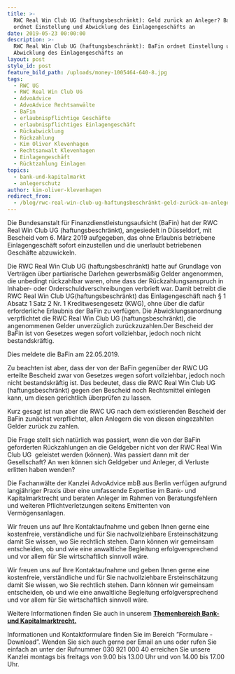 ```yaml
---
title: >-
  RWC Real Win Club UG (haftungsbeschränkt): Geld zurück an Anleger? BaFin
  ordnet Einstellung und Abwicklung des Einlagengeschäfts an
date: 2019-05-23 00:00:00
description: >-
  RWC Real Win Club UG (haftungsbeschränkt): BaFin ordnet Einstellung und
  Abwicklung des Einlagengeschäfts an
layout: post
style_id: post
feature_bild_path: /uploads/money-1005464-640-8.jpg
tags:
  - RWC UG
  - RWC Real Win Club UG
  - AdvoAdvice
  - AdvoAdvice Rechtsanwälte
  - BaFin
  - erlaubnispflichtige Geschäfte
  - erlaubnispflichtiges Einlagengeschäft
  - Rückabwicklung
  - Rückzahlung
  - Kim Oliver Klevenhagen
  - Rechtsanwalt Klevenhagen
  - Einlagengeschäft
  - Rücktzahlung Einlagen
topics:
  - bank-und-kapitalmarkt
  - anlegerschutz
author: kim-oliver-klevenhagen
redirect_from:
  - /blog/rwc-real-win-club-ug-haftungsbeschränkt-geld-zurück-an-anleger-bafin-ordnet-einstellung-und-abwicklung-des-einlagengeschäfts-an/
---
```


Die Bundesanstalt f&uuml;r Finanzdienstleistungsaufsicht (BaFin) hat der RWC Real Win Club UG (haftungsbeschr&auml;nkt), angesiedelt in D&uuml;sseldorf, mit Bescheid vom 6. M&auml;rz 2019 aufgegeben, das ohne Erlaubnis betriebene Einlagengesch&auml;ft sofort einzustellen und die unerlaubt betriebenen Gesch&auml;fte abzuwickeln.

Die RWC Real Win Club UG (haftungsbeschr&auml;nkt) hatte auf Grundlage von Vertr&auml;gen &uuml;ber partiarische Darlehen gewerbsm&auml;&szlig;ig Gelder angenommen, die unbedingt r&uuml;ckzahlbar waren, ohne dass der R&uuml;ckzahlungsanspruch in Inhaber- oder Orderschuldverschreibungen verbrieft war. Damit betreibt die RWC Real Win Club UG(haftungsbeschr&auml;nkt) das Einlagengesch&auml;ft nach &sect; 1 Absatz 1 Satz 2 Nr. 1 Kreditwesengesetz (KWG), ohne &uuml;ber die daf&uuml;r erforderliche Erlaubnis der BaFin zu verf&uuml;gen. Die Abwicklungsanordnung verpflichtet die RWC Real Win Club UG (haftungsbeschr&auml;nkt), die angenommenen Gelder unverz&uuml;glich zur&uuml;ckzuzahlen.Der Bescheid der BaFin ist von Gesetzes wegen sofort vollziehbar, jedoch noch nicht bestandskr&auml;ftig.

Dies meldete die BaFin am 22.05.2019.

Zu beachten ist aber, dass der von der BaFin gegen&uuml;ber der RWC UG erteilte Bescheid zwar von Gesetzes wegen sofort vollziehbar, jedoch noch nicht bestandskr&auml;ftig ist. Das bedeutet, dass die RWC Real Win Club UG (haftungsbeschr&auml;nkt) gegen den Bescheid noch Rechtsmittel einlegen kann, um diesen gerichtlich &uuml;berpr&uuml;fen zu lassen.

Kurz gesagt ist nun aber die RWC UG nach dem existierenden Bescheid der BaFin zun&auml;chst verpflichtet, allen Anlegern die von diesen eingezahlten Gelder zur&uuml;ck zu zahlen.

Die Frage stellt sich nat&uuml;rlich was passiert, wenn die von der BaFin geforderten R&uuml;ckzahlungen an die Geldgeber nicht von der RWC Real Win Club UG &nbsp;geleistet werden (können). Was passiert dann mit der Gesellschaft? An wen können sich Geldgeber und Anleger, di Verluste erlitten haben wenden?

Die Fachanw&auml;lte der Kanzlei AdvoAdvice mbB aus Berlin verf&uuml;gen aufgrund langj&auml;hriger Praxis &uuml;ber eine umfassende Expertise im Bank- und Kapitalmarktrecht und beraten Anleger im Rahmen von Beratungsfehlern und weiteren Pflichtverletzungen seitens Emittenten von Vermögensanlagen.&nbsp;

Wir freuen uns auf Ihre Kontaktaufnahme und geben Ihnen gerne eine kostenfreie, verst&auml;ndliche und f&uuml;r Sie nachvollziehbare Ersteinsch&auml;tzung damit Sie wissen, wo Sie rechtlich stehen. Dann können wir gemeinsam entscheiden, ob und wie eine anwaltliche Begleitung erfolgversprechend und vor allem f&uuml;r Sie wirtschaftlich sinnvoll w&auml;re.

Wir freuen uns auf Ihre Kontaktaufnahme und geben Ihnen gerne eine kostenfreie, verst&auml;ndliche und f&uuml;r Sie nachvollziehbare Ersteinsch&auml;tzung damit Sie wissen, wo Sie rechtlich stehen. Dann können wir gemeinsam entscheiden, ob und wie eine anwaltliche Begleitung erfolgversprechend und vor allem f&uuml;r Sie wirtschaftlich sinnvoll w&auml;re.

Weitere Informationen finden Sie auch in unserem&nbsp;[**Themenbereich Bank- und Kapitalmarktrecht.**](https://advoadvice.de/themen/bank-und-kapitalmarkt/)

Informationen und Kontaktformulare finden Sie im Bereich ”Formulare - Download”. Wenden Sie sich auch gerne per Email an uns oder rufen Sie einfach an unter der Rufnummer 030 921 000 40 erreichen Sie unsere Kanzlei montags bis freitags von 9.00 bis 13.00 Uhr und von 14.00 bis 17.00 Uhr.&nbsp;